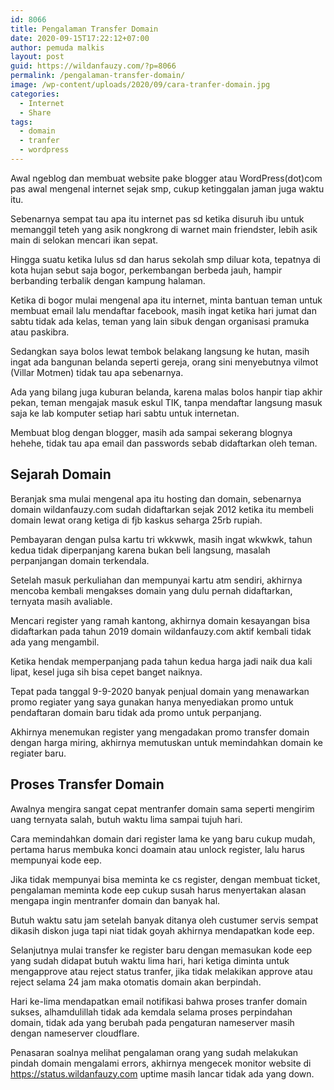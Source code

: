 ```yaml
---
id: 8066
title: Pengalaman Transfer Domain
date: 2020-09-15T17:22:12+07:00
author: pemuda malkis
layout: post
guid: https://wildanfauzy.com/?p=8066
permalink: /pengalaman-transfer-domain/
image: /wp-content/uploads/2020/09/cara-tranfer-domain.jpg
categories:
  - Internet
  - Share
tags:
  - domain
  - tranfer
  - wordpress
---
```

Awal ngeblog dan membuat website pake blogger atau WordPress(dot)com pas awal mengenal internet sejak smp, cukup ketinggalan jaman juga waktu itu.

Sebenarnya sempat tau apa itu internet pas sd ketika disuruh ibu untuk memanggil teteh yang asik nongkrong di warnet main friendster, lebih asik main di selokan mencari ikan sepat.

Hingga suatu ketika lulus sd dan harus sekolah smp diluar kota, tepatnya di kota hujan sebut saja bogor, perkembangan berbeda jauh, hampir berbanding terbalik dengan kampung halaman.

Ketika di bogor mulai mengenal apa itu internet, minta bantuan teman untuk membuat email lalu mendaftar facebook, masih ingat ketika hari jumat dan sabtu tidak ada kelas, teman yang lain sibuk dengan organisasi pramuka atau paskibra.

Sedangkan saya bolos lewat tembok belakang langsung ke hutan, masih ingat ada bangunan belanda seperti gereja, orang sini menyebutnya vilmot (Villar Motmen) tidak tau apa sebenarnya.

Ada yang bilang juga kuburan belanda, karena malas bolos hanpir tiap akhir pekan, teman mengajak masuk eskul TIK, tanpa mendaftar langsung masuk saja ke lab komputer setiap hari sabtu untuk internetan.

Membuat blog dengan blogger, masih ada sampai sekerang blognya hehehe, tidak tau apa email dan passwords sebab didaftarkan oleh teman.

## Sejarah Domain 

Beranjak sma mulai mengenal apa itu hosting dan domain, sebenarnya domain wildanfauzy.com sudah didaftarkan sejak 2012 ketika itu membeli domain lewat orang ketiga di fjb kaskus seharga 25rb rupiah.

Pembayaran dengan pulsa kartu tri wkkwwk, masih ingat wkwkwk, tahun kedua tidak diperpanjang karena bukan beli langsung, masalah perpanjangan domain terkendala.

Setelah masuk perkuliahan dan mempunyai kartu atm sendiri, akhirnya mencoba kembali mengakses domain yang dulu pernah didaftarkan, ternyata masih avaliable.

Mencari register yang ramah kantong, akhirnya domain kesayangan bisa didaftarkan pada tahun 2019 domain wildanfauzy.com aktif kembali tidak ada yang mengambil.

Ketika hendak memperpanjang pada tahun kedua harga jadi naik dua kali lipat, kesel juga sih bisa cepet banget naiknya.

Tepat pada tanggal 9-9-2020 banyak penjual domain yang menawarkan promo regiater yang saya gunakan hanya menyediakan promo untuk pendaftaran domain baru tidak ada promo untuk perpanjang.

Akhirnya menemukan register yang mengadakan promo transfer domain dengan harga miring, akhirnya memutuskan untuk memindahkan domain ke regiater baru.

## Proses Transfer Domain

Awalnya mengira sangat cepat mentranfer domain sama seperti mengirim uang ternyata salah, butuh waktu lima sampai tujuh hari.

Cara memindahkan domain dari register lama ke yang baru cukup mudah, pertama harus membuka konci doamain atau unlock register, lalu harus mempunyai kode eep.

Jika tidak mempunyai bisa meminta ke cs register, dengan membuat ticket, pengalaman meminta kode eep cukup susah harus menyertakan alasan mengapa ingin mentranfer domain dan banyak hal.

Butuh waktu satu jam setelah banyak ditanya oleh custumer servis sempat dikasih diskon juga tapi niat tidak goyah akhirnya mendapatkan kode eep.

Selanjutnya mulai transfer ke register baru dengan memasukan kode eep yang sudah didapat butuh waktu lima hari, hari ketiga diminta untuk mengapprove atau reject status tranfer, jika tidak melakikan approve atau reject selama 24 jam maka otomatis domain akan berpindah.

Hari ke-lima mendapatkan email notifikasi bahwa proses tranfer domain sukses, alhamdulillah tidak ada kemdala selama proses perpindahan domain, tidak ada yang berubah pada pengaturan nameserver masih dengan nameserver cloudflare.

Penasaran soalnya melihat pengalaman orang yang sudah melakukan pindah domain mengalami errors, akhirnya mengecek monitor website di <https://status.wildanfauzy.com> uptime masih lancar tidak ada yang down.